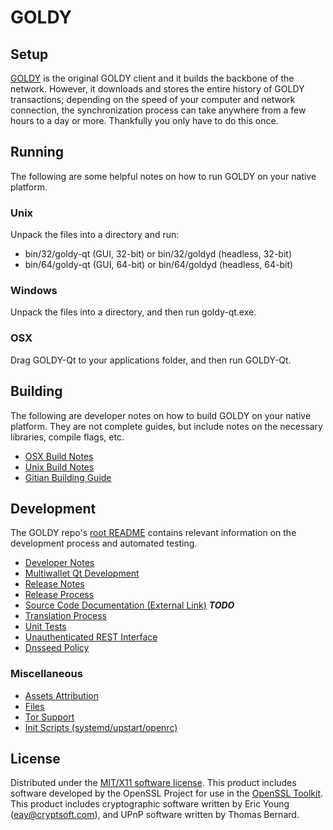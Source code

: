 GOLDY
=====================

Setup
---------------------
[GOLDY](http://goldy.io/) is the original GOLDY client and it builds the backbone of the network. However, it downloads and stores the entire history of GOLDY transactions; depending on the speed of your computer and network connection, the synchronization process can take anywhere from a few hours to a day or more. Thankfully you only have to do this once.

Running
---------------------
The following are some helpful notes on how to run GOLDY on your native platform.

### Unix

Unpack the files into a directory and run:

- bin/32/goldy-qt (GUI, 32-bit) or bin/32/goldyd (headless, 32-bit)
- bin/64/goldy-qt (GUI, 64-bit) or bin/64/goldyd (headless, 64-bit)

### Windows

Unpack the files into a directory, and then run goldy-qt.exe.

### OSX

Drag GOLDY-Qt to your applications folder, and then run GOLDY-Qt.

Building
---------------------
The following are developer notes on how to build GOLDY on your native platform. They are not complete guides, but include notes on the necessary libraries, compile flags, etc.

- [OSX Build Notes](build-osx.md)
- [Unix Build Notes](build-unix.md)
- [Gitian Building Guide](gitian-building.md)

Development
---------------------
The GOLDY repo's [root README](https://github.com/GOLDYCoin/goldy/blob/master/README.md) contains relevant information on the development process and automated testing.

- [Developer Notes](developer-notes.md)
- [Multiwallet Qt Development](multiwallet-qt.md)
- [Release Notes](release-notes.md)
- [Release Process](release-process.md)
- [Source Code Documentation (External Link)](https://dev.visucore.com/bitcoin/doxygen/) ***TODO***
- [Translation Process](translation_process.md)
- [Unit Tests](unit-tests.md)
- [Unauthenticated REST Interface](REST-interface.md)
- [Dnsseed Policy](dnsseed-policy.md)

### Miscellaneous
- [Assets Attribution](assets-attribution.md)
- [Files](files.md)
- [Tor Support](tor.md)
- [Init Scripts (systemd/upstart/openrc)](init.md)

License
---------------------
Distributed under the [MIT/X11 software license](http://www.opensource.org/licenses/mit-license.php).
This product includes software developed by the OpenSSL Project for use in the [OpenSSL Toolkit](https://www.openssl.org/). This product includes
cryptographic software written by Eric Young ([eay@cryptsoft.com](mailto:eay@cryptsoft.com)), and UPnP software written by Thomas Bernard.
